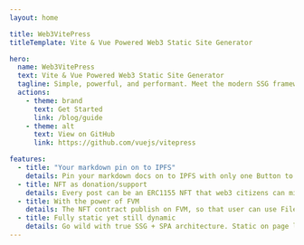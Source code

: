```yaml
---
layout: home

title: Web3VitePress
titleTemplate: Vite & Vue Powered Web3 Static Site Generator

hero:
  name: Web3VitePress
  text: Vite & Vue Powered Web3 Static Site Generator
  tagline: Simple, powerful, and performant. Meet the modern SSG framework you've always wanted. Make your life with Web3 && IPFS easy!
  actions:
    - theme: brand
      text: Get Started
      link: /blog/guide
    - theme: alt
      text: View on GitHub
      link: https://github.com/vuejs/vitepress

features:
  - title: "Your markdown pin on to IPFS"
    details: Pin your markdown docs on to IPFS with only one Button to Click.
  - title: NFT as donation/support
    details: Every post can be an ERC1155 NFT that web3 citizens can mint NFT to support you.
  - title: With the power of FVM
    details: The NFT contract publish on FVM, so that user can use FileCoin as payment
  - title: Fully static yet still dynamic
    details: Go wild with true SSG + SPA architecture. Static on page load, but engage users with 100% interactivity from there.
---
```

